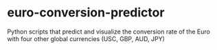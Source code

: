# euro-conversion-predictor
Python scripts that predict and visualize the conversion rate of the Euro with four other global currencies (USC, GBP, AUD, JPY)
